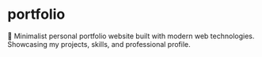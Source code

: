 # portfolio
🎨 Minimalist personal portfolio website built with modern web technologies. Showcasing my projects, skills, and professional profile.
